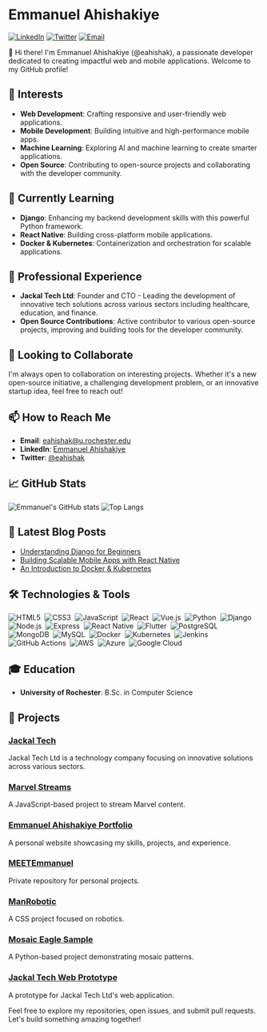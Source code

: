 # Emmanuel Ahishakiye

[![LinkedIn](https://img.shields.io/badge/LinkedIn-Connect-blue?style=for-the-badge&logo=linkedin)](https://www.linkedin.com/in/emmanuelahishakiye/)
[![Twitter](https://img.shields.io/badge/Twitter-Follow-blue?style=for-the-badge&logo=twitter)](https://twitter.com/eahishak)
[![Email](https://img.shields.io/badge/Email-Contact-red?style=for-the-badge&logo=gmail)](mailto:eahishak@u.rochester.edu)

👋 Hi there! I'm Emmanuel Ahishakiye (@eahishak), a passionate developer dedicated to creating impactful web and mobile applications. Welcome to my GitHub profile!

## 👀 Interests
- **Web Development**: Crafting responsive and user-friendly web applications.
- **Mobile Development**: Building intuitive and high-performance mobile apps.
- **Machine Learning**: Exploring AI and machine learning to create smarter applications.
- **Open Source**: Contributing to open-source projects and collaborating with the developer community.

## 🌱 Currently Learning
- **Django**: Enhancing my backend development skills with this powerful Python framework.
- **React Native**: Building cross-platform mobile applications.
- **Docker & Kubernetes**: Containerization and orchestration for scalable applications.

## 💼 Professional Experience
- **Jackal Tech Ltd**: Founder and CTO - Leading the development of innovative tech solutions across various sectors including healthcare, education, and finance.
- **Open Source Contributions**: Active contributor to various open-source projects, improving and building tools for the developer community.

## 💞️ Looking to Collaborate
I'm always open to collaboration on interesting projects. Whether it's a new open-source initiative, a challenging development problem, or an innovative startup idea, feel free to reach out!

## 📫 How to Reach Me
- **Email**: eahishak@u.rochester.edu
- **LinkedIn**: [Emmanuel Ahishakiye](https://www.linkedin.com/in/emmanuelahishakiye/)
- **Twitter**: [@eahishak](https://twitter.com/eahishak)

## 📈 GitHub Stats
![Emmanuel's GitHub stats](https://github-readme-stats.vercel.app/api?username=eahishak&show_icons=true&theme=radical)
![Top Langs](https://github-readme-stats.vercel.app/api/top-langs/?username=eahishak&layout=compact&theme=radical)

## 📝 Latest Blog Posts
- [Understanding Django for Beginners](https://medium.com/@eahishak/understanding-django-for-beginners-123456)
- [Building Scalable Mobile Apps with React Native](https://medium.com/@eahishak/building-scalable-mobile-apps-with-react-native-123456)
- [An Introduction to Docker & Kubernetes](https://medium.com/@eahishak/an-introduction-to-docker-kubernetes-123456)

## 🛠️ Technologies & Tools
![HTML5](https://img.shields.io/badge/-HTML5-05122A?style=flat&logo=html5)&nbsp;
![CSS3](https://img.shields.io/badge/-CSS3-05122A?style=flat&logo=css3)&nbsp;
![JavaScript](https://img.shields.io/badge/-JavaScript-05122A?style=flat&logo=javascript)&nbsp;
![React](https://img.shields.io/badge/-React-05122A?style=flat&logo=react)&nbsp;
![Vue.js](https://img.shields.io/badge/-Vue.js-05122A?style=flat&logo=vue.js)&nbsp;
![Python](https://img.shields.io/badge/-Python-05122A?style=flat&logo=python)&nbsp;
![Django](https://img.shields.io/badge/-Django-05122A?style=flat&logo=django)&nbsp;
![Node.js](https://img.shields.io/badge/-Node.js-05122A?style=flat&logo=node.js)&nbsp;
![Express](https://img.shields.io/badge/-Express-05122A?style=flat&logo=express)&nbsp;
![React Native](https://img.shields.io/badge/-React%20Native-05122A?style=flat&logo=react)&nbsp;
![Flutter](https://img.shields.io/badge/-Flutter-05122A?style=flat&logo=flutter)&nbsp;
![PostgreSQL](https://img.shields.io/badge/-PostgreSQL-05122A?style=flat&logo=postgresql)&nbsp;
![MongoDB](https://img.shields.io/badge/-MongoDB-05122A?style=flat&logo=mongodb)&nbsp;
![MySQL](https://img.shields.io/badge/-MySQL-05122A?style=flat&logo=mysql)&nbsp;
![Docker](https://img.shields.io/badge/-Docker-05122A?style=flat&logo=docker)&nbsp;
![Kubernetes](https://img.shields.io/badge/-Kubernetes-05122A?style=flat&logo=kubernetes)&nbsp;
![Jenkins](https://img.shields.io/badge/-Jenkins-05122A?style=flat&logo=jenkins)&nbsp;
![GitHub Actions](https://img.shields.io/badge/-GitHub%20Actions-05122A?style=flat&logo=github-actions)&nbsp;
![AWS](https://img.shields.io/badge/-AWS-05122A?style=flat&logo=amazon-aws)&nbsp;
![Azure](https://img.shields.io/badge/-Azure-05122A?style=flat&logo=microsoft-azure)&nbsp;
![Google Cloud](https://img.shields.io/badge/-Google%20Cloud-05122A?style=flat&logo=google-cloud)&nbsp;

## 🎓 Education
- **University of Rochester**: B.Sc. in Computer Science

## 🚀 Projects

### [Jackal Tech](https://github.com/eahishak/jackal-tech)
Jackal Tech Ltd is a technology company focusing on innovative solutions across various sectors. 

### [Marvel Streams](https://github.com/eahishak/marvel-streams)
A JavaScript-based project to stream Marvel content.

### [Emmanuel Ahishakiye Portfolio](https://github.com/eahishak/Emmanuel-Ahishakiye-Portfolio)
A personal website showcasing my skills, projects, and experience.

### [MEETEmmanuel](https://github.com/eahishak/MEETEmmanuel)
Private repository for personal projects.

### [ManRobotic](https://github.com/eahishak/ManRobotic)
A CSS project focused on robotics.

### [Mosaic Eagle Sample](https://github.com/eahishak/Mosaic-Eagle-Sample)
A Python-based project demonstrating mosaic patterns.

### [Jackal Tech Web Prototype](https://github.com/eahishak/Jackal-Tech--Web-Prototype)
A prototype for Jackal Tech Ltd's web application.

Feel free to explore my repositories, open issues, and submit pull requests. Let's build something amazing together!

<!---
eahishak/eahishak is a ✨ special ✨ repository because its `README.md` (this file) appears on your GitHub profile.
You can click the Preview link to take a look at your changes.
--->
